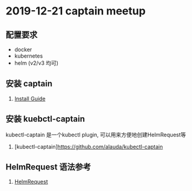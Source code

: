 # 2019-12-21 captain meetup 


## 配置要求

* docker
* kubernetes
* helm (v2/v3 均可)

## 安装 captain

1. [Install Guide](https://github.com/alauda/captain/blob/master/docs/install.md)


## 安装 kuebctl-captain

kubectl-captain 是一个kubectl plugin, 可以用来方便地创建HelmRequest等

1. [kubectl-captain]https://github.com/alauda/kubectl-captain



## HelmRequest 语法参考

1. [HelmRequest](https://github.com/alauda/captain/blob/master/docs/helmrequest.md)



